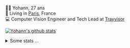 <p>
  👨🏻 <bold>Yohann</bold>, 27 ans<br/>
  💼 Living in <a href="https://www.google.com/maps?q=paris">Paris</a>, France<br/>
  💻 Computer Vision Engineer and Tech Lead at <a href="https://trayvisor.com/">Trayvisor</a><br/>
</p>

<a href="https://github.com/anuraghazra/github-readme-stats"><img align="center" src="https://github-readme-stats-go94hl40s-yohann84l.vercel.app//api?username=yohann84L&show_icons=true&include_all_commits=true" alt="Yohann's github stats" /> </a>


<details>
  <summary>Some stats ...</summary><br/>
  

<!--START_SECTION:waka-->
![Code Time](http://img.shields.io/badge/Code%20Time-1%2C036%20hrs%2018%20mins-blue)

![Profile Views](http://img.shields.io/badge/Profile%20Views-0-blue)

**🐱 My GitHub Data** 

> 📦 440.7 kB Used in GitHub's Storage 
 > 
> 🏆 131 Contributions in the Year 2024
 > 
> 🚫 Not Opted to Hire
 > 
> 📜 25 Public Repositories 
 > 
> 🔑 21 Private Repositories 
 > 
**I'm an Early 🐤** 

```text
🌞 Morning                14228 commits       ████████░░░░░░░░░░░░░░░░░   31.72 % 
🌆 Daytime                25372 commits       ██████████████░░░░░░░░░░░   56.57 % 
🌃 Evening                5080 commits        ███░░░░░░░░░░░░░░░░░░░░░░   11.33 % 
🌙 Night                  169 commits         ░░░░░░░░░░░░░░░░░░░░░░░░░   00.38 % 
```
📅 **I'm Most Productive on Wednesday** 

```text
Monday                   8081 commits        █████░░░░░░░░░░░░░░░░░░░░   18.02 % 
Tuesday                  8231 commits        █████░░░░░░░░░░░░░░░░░░░░   18.35 % 
Wednesday                10063 commits       ██████░░░░░░░░░░░░░░░░░░░   22.44 % 
Thursday                 9439 commits        █████░░░░░░░░░░░░░░░░░░░░   21.05 % 
Friday                   8268 commits        █████░░░░░░░░░░░░░░░░░░░░   18.44 % 
Saturday                 252 commits         ░░░░░░░░░░░░░░░░░░░░░░░░░   00.56 % 
Sunday                   515 commits         ░░░░░░░░░░░░░░░░░░░░░░░░░   01.15 % 
```


📊 **This Week I Spent My Time On** 

```text
🕑︎ Time Zone: Europe/Paris

💬 Programming Languages: 
Python                   3 hrs 17 mins       ████████████░░░░░░░░░░░░░   47.30 % 
YAML                     1 hr 32 mins        ██████░░░░░░░░░░░░░░░░░░░   22.22 % 
Markdown                 1 hr 8 mins         ████░░░░░░░░░░░░░░░░░░░░░   16.46 % 
yarn.lock                18 mins             █░░░░░░░░░░░░░░░░░░░░░░░░   04.48 % 
JSON                     18 mins             █░░░░░░░░░░░░░░░░░░░░░░░░   04.35 % 

🔥 Editors: 
PyCharm                  3 hrs 24 mins       ████████████░░░░░░░░░░░░░   49.08 % 
VS Code                  2 hrs 7 mins        ████████░░░░░░░░░░░░░░░░░   30.62 % 
WebStorm                 1 hr 24 mins        █████░░░░░░░░░░░░░░░░░░░░   20.30 % 

💻 Operating System: 
Mac                      6 hrs 57 mins       █████████████████████████   100.00 % 
```

**I Mostly Code in Python** 

```text
Python                   24 repos            █████████████░░░░░░░░░░░░   53.33 % 
Jupyter Notebook         5 repos             ███░░░░░░░░░░░░░░░░░░░░░░   11.11 % 
JavaScript               3 repos             ██░░░░░░░░░░░░░░░░░░░░░░░   06.67 % 
HTML                     2 repos             █░░░░░░░░░░░░░░░░░░░░░░░░   04.44 % 
Shell                    1 repo              █░░░░░░░░░░░░░░░░░░░░░░░░   02.22 % 
```




 Last Updated on 12/02/2024 00:29:06 UTC
<!--END_SECTION:waka-->
